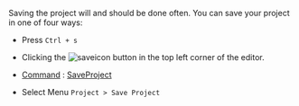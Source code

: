 Saving the project will and should be done often. You can save your project in one of four ways:

- Press `Ctrl + s`

- Clicking the ![saveicon](https://media.githubusercontent.com/media/zeroengineteam/ZeroFiles/master/doc_files/1000.png) button in the top left corner of the editor.

- [ Command](https://github.com/zeroengineteam/ZeroDocs/blob/master/zero_editor_documentation/zeromanual/editor/editorcommands/commands.markdown) : [ SaveProject](https://github.com/zeroengineteam/ZeroDocs/blob/master/code_reference/command_reference.markdown#saveproject)

- Select Menu `Project > Save Project`
 

 
